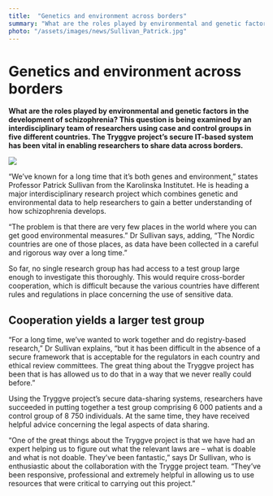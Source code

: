 ```yaml
---
title:  "Genetics and environment across borders" 
summary: "What are the roles played by environmental and genetic factors in the development of schizophrenia? This question is being examined by an interdisciplinary team of researchers in five different countries. The Tryggve secure IT-based system has been vital in enabling researchers to share data across borders."
photo: "/assets/images/news/Sullivan_Patrick.jpg"
---
```


Genetics and environment across borders
=======================================

**What are the roles played by environmental and genetic factors in the development of schizophrenia? This question is being examined by an interdisciplinary team of researchers using case and control groups in five different countries. The Tryggve project’s secure IT-based system has been vital in enabling researchers to share data across borders.**

<a href="{% include baseurl %}/assets/images/news/Sullivan_Patrick.jpg"> <img class="smallpic" src="{% include baseurl %}/assets/images/news/Sullivan_Patrick_small.jpg"> </a>

“We’ve known for a long time that it’s both genes and environment,” states Professor Patrick Sullivan from the Karolinska Institutet. He is heading a major interdisciplinary research project which combines genetic and environmental data to help researchers to gain a better understanding of how schizophrenia develops.

“The problem is that there are very few places in the world where you can get good environmental measures.” Dr Sullivan says, adding, “The Nordic countries are one of those places, as data have been collected in a careful and rigorous way over a long time.”

So far, no single research group has had access to a test group large enough to investigate this thoroughly. This would require cross-border cooperation, which is difficult because the various countries have different rules and regulations in place concerning the use of sensitive data.

Cooperation yields a larger test group
--------------------------------------

“For a long time, we’ve wanted to work together and do registry-based research,” Dr Sullivan explains, “but it has been difficult in the absence of a secure framework that is acceptable for the regulators in each country and ethical review committees. The great thing about the Tryggve project has been that is has allowed us to do that in a way that we never really could before.”

Using the Tryggve project’s secure data-sharing systems, researchers have succeeded in putting together a test group comprising 6 000 patients and a control group of 8 750 individuals. At the same time, they have received helpful advice concerning the legal aspects of data sharing.

“One of the great things about the Tryggve project is that we have had an expert helping us to figure out what the relevant laws are – what is doable and what is not doable. They’ve been fantastic,” says Dr Sullivan, who is enthusiastic about the collaboration with the Trygge project team. “They’ve been responsive, professional and extremely helpful in allowing us to use resources that were critical to carrying out this project.”
